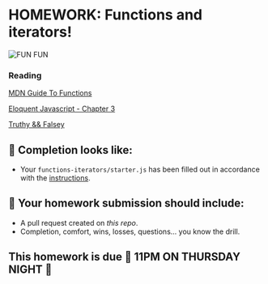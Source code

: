 # HOMEWORK: Functions and iterators!

![FUN FUN](https://selectdistinct.io/wp-content/uploads/2016/09/meme_fun_in_window_functions.jpg)

### Reading

[MDN Guide To Functions](https://developer.mozilla.org/en-US/docs/Web/JavaScript/Guide/Functions)

[Eloquent Javascript - Chapter 3](http://eloquentjavascript.net/03_functions.html)

[Truthy && Falsey ](https://j11y.io/javascript/truthy-falsey/)

## 🚀 Completion looks like:

- Your `functions-iterators/starter.js` has been filled out in accordance with the [instructions](./functions-iterators).

## 🚀 Your homework submission should include:

- A pull request created on _this repo_.
- Completion, comfort, wins, losses, questions... you know the drill.

## This homework is due 🚨 11PM ON THURSDAY NIGHT 🚨